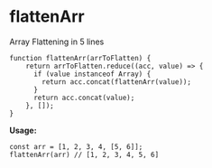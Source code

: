 # flattenArr
Array Flattening in 5 lines

```
function flattenArr(arrToFlatten) {
    return arrToFlatten.reduce((acc, value) => {
      if (value instanceof Array) {
        return acc.concat(flattenArr(value));
      }
      return acc.concat(value);
    }, []);
}
```

**Usage:**
```
const arr = [1, 2, 3, 4, [5, 6]];
flattenArr(arr) // [1, 2, 3, 4, 5, 6]
```

